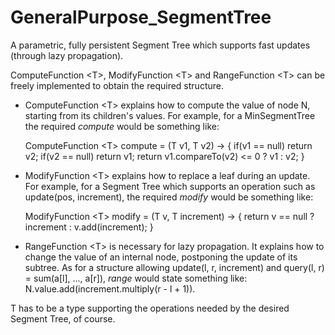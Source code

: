# GeneralPurpose_SegmentTree

A parametric, fully persistent Segment Tree which supports fast updates (through lazy propagation).

ComputeFunction \<T\>, ModifyFunction \<T\> and RangeFunction \<T\> can be freely implemented 
to obtain the required structure.

- ComputeFunction \<T\> explains how to compute the value of node N, starting from its children's values.
  For example, for a MinSegmentTree the required _compute_ would be something like:

  ComputeFunction \<T\> compute = (T v1, T v2) -> {
    if(v1 == null)
      return v2;
    if(v2 == null)
      return v1;
    return v1.compareTo(v2) <= 0 ? v1 : v2;
  }
                               
- ModifyFunction \<T\> explains how to replace a leaf during an update.
  For example, for a Segment Tree which supports an operation such as update(pos, increment),
  the required _modify_ would be something like:
  
  ModifyFunction \<T\> modify = (T v, T increment) -> {
    return v == null ? increment : v.add(increment);
  }
  
- RangeFunction \<T\> is necessary for lazy propagation. It explains how to change the value of an
  internal node, postponing the update of its subtree.
  As for a structure allowing update(l, r, increment) and query(l, r) = sum(a[l], ..., a[r]), 
  _range_ would state something like: N.value.add(increment.multiply(r - l + 1)).

T has to be a type supporting the operations needed by the desired Segment Tree, of course.

